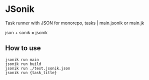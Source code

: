 # JSonik
Task runner with JSON for monorepo, tasks | main.jsonik or main.jk

json + sonik = jsonik


## How to use
```shell
jsonik run main
jsonik run build
jsonik run ./test.jsonik.json
jsonik run {task_title}
```